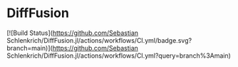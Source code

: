# DiffFusion

[![Build Status](https://github.com/Sebastian Schlenkrich/DiffFusion.jl/actions/workflows/CI.yml/badge.svg?branch=main)](https://github.com/Sebastian Schlenkrich/DiffFusion.jl/actions/workflows/CI.yml?query=branch%3Amain)
